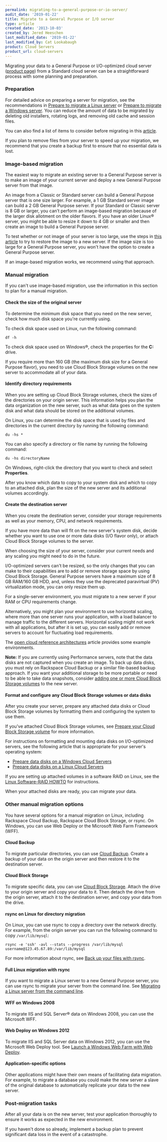 ```yaml
---
permalink: migrating-to-a-general-purpose-or-io-server/
audit_date: '2019-01-22'
title: Migrate to a General Purpose or I/O server
type: article
created_date: '2013-10-03'
created_by: Jered Heeschen
last_modified_date: '2019-01-22'
last_modified_by: Cat Lookabaugh
product: Cloud Servers
product_url: cloud-servers
---
```


Migrating your data to a General Purpose or I/O-optimized cloud server
([product page](http://www.rackspace.com/cloud/servers)) from a Standard cloud
server can be a straightforward process with some planning and preparation.

### Preparation

For detailed advice on preparing a server for migration, see the recommendations
in [Prepare to migrate a Linux server](/how-to/prepare-to-migrate-a-linux-server)
or [Prepare to migrate a Windows server](https://support.rackspace.com/how-to/prepare-to-migrate-a-windows-server/).
You can reduce the amount of data to be migrated by deleting old installers,
rotating logs, and removing old cache and session files.

You can also find a list of items to consider before migrating in this
[article](how-to/considerations-for-migrating-to-a-general-purpose-or-io-cloud-server/).

If you plan to remove files from your server to speed up your migration, we
recommend that you create a backup first to ensure that no essential data is lost.

### Image-based migration

The easiest way to migrate an existing server to a General Purpose server is to
make an image of your current server and deploy a new General Purpose server
from that image.

An image from a Classic or Standard server can build a General Purpose server
that is one size larger. For example, a 1 GB Standard server image can build a
2 GB General Purpose server. If your Standard or Classic server is 8 GB or
larger, you can’t perform an image-based migration because of the larger disk
allotment on the older flavors. If you have an older Linux&reg; server, you might
be able to resize it down to 4 GB or smaller and then create an image to build
a General Purpose server.

To test whether or not image of your server is too large, use the steps in
[this article](/how-to/create-an-image-of-a-server-and-restore-a-server-from-a-saved-image)
to try to restore the image to a new server. If the image size is too
large for a General Purpose server, you won't have the option to create a General
Purpose server.

If an image-based migration works, we recommend using that approach.

### Manual migration

If you can't use image-based migration, use the information in this section to
plan for a manual migration.

#### Check the size of the original server

To determine the minimum disk space that you need on the new server, check how
much disk space you're currently using.

To check disk space used on Linux, run the following command:

    df -h

To check disk space used on Windows&reg;, check the properties for the **C:**
drive.

If you require more than 160 GB (the maximum disk size for a General Purpose
flavor), you need to use Cloud Block Storage volumes on the new server to
accommodate all of your data.

#### Identify directory requirements

When you are setting up Cloud Block Storage volumes, check the sizes of
the directories on your origin server. This information helps you plan the
data organization on the new server, such as what data goes on the system disk
and what data should be stored on the additional volumes.

On Linux, you can determine the disk space that is used by files and directories
in the current directory by running the following command:

    du -hs *

You can also specify a directory or file name by running the following command:

    du -hs directoryName

On Windows, right-click the directory that you want to check and select
**Properties**.

After you know which data to copy to your system disk and which to copy to an
attached disk, plan the size of the new server and its additional volumes
accordingly.

#### Create the destination server

When you create the destination server, consider your storage requirements as
well as your memory, CPU, and network requirements.

If you have more data than will fit on the new server's system disk, decide
whether you want to use one or more data disks (I/O flavor only), or attach
Cloud Block Storage volumes to the server.

When choosing the size of your server, consider your current needs and any
scaling you might need to do in the future.

I/O-optimized servers can't be resized, so the only changes that you can make
to their capabilities are to add or remove storage space by using Cloud Block
Storage. General Purpose servers have a maximum size of 8 GB RAM/160 GB HDD,
and, unless they use the deprecated paravirtual (PV) virtualization mode, you
can only resize them up.

For a single-server environment, you must migrate to a new server if your RAM
or CPU requirements change.

Alternatively, you might plan your environment to use horizontal scaling, where
more than one server runs your application, with a load balancer to manage
traffic to the different servers. Horizontal scaling might not work with all
applications, but after it is set up, you can easily add or remove servers to
account for fluctuating load requirements.

The [open cloud reference architectures](/how-to/rackspace-open-cloud-reference-architecture)
article provides some example environments.

**Note:** If you are currently using Performance servers, note that the
data disks are not captured when you create an image. To back up data disks, you
must rely on Rackspace Cloud Backup or a similar file-based backup approach.
If you want your additional storage to be more portable or need to be able to
take data snapshots, consider
[adding one or more Cloud Block Storage volumes](/how-to/create-and-attach-a-cloud-block-storage-volume)
to the new server.

#### Format and configure any Cloud Block Storage volumes or data disks

After you create your server, prepare any attached data disks or Cloud Block
Storage volumes by formatting them and configuring the system to use them.

If you've attached Cloud Block Storage volumes, see
[Prepare your Cloud Block Storage volume](/how-to/prepare-your-cloud-block-storage-volume)
for more information.

For instructions on formatting and mounting data disks on I/O-optimized
servers, see the following article that is appropriate for your server's
operating system:

- [Prepare data disks on a Windows Cloud Servers](/how-to/preparing-data-disks-on-windows-cloud-servers)
- [Prepare data disks on a Linux Cloud Servers](/how-to/preparing-data-disks-on-linux-cloud-servers)

If you are setting up attached volumes in a software RAID on Linux, see the
[Linux Software-RAID HOWTO](http://www.tldp.org/HOWTO/Software-RAID-HOWTO.html)
for instructions.

When your attached disks are ready, you can migrate your data.

### Other manual migration options

You have several options for a manual migration on Linux, including Rackspace Cloud
Backup, Rackspace Cloud Block Storage, or rsync. On Windows, you can use Web
Deploy or the Microsoft Web Farm Framework (WFF).

#### Cloud Backup

To migrate particular directories, you can use [Cloud Backup](/how-to/cloud-backup).
Create a backup of your data on the origin server and then restore it to the
destination server.

#### Cloud Block Storage

To migrate specific data, you can use [Cloud Block Storage](/how-to/cloud-block-storage-overview).
Attach the drive to your origin server and copy your data to it. Then detach the
drive from the origin server, attach it to the destination server, and copy your
data from the drive.

#### rsync on Linux for directory migration

On Linux, you can use rsync to copy a directory over the network directly. For
example, from the origin server you can run the following command to copy `/var/lib/mysql`:

    rsync -e 'ssh' -avl --stats --progress /var/lib/mysql username@123.45.67.89:/var/lib/mysql

For more information about rsync, see [Back up your files with rsync](/how-to/backing-up-your-files-with-rsync).

#### Full Linux migration with rsync

If you want to migrate a Linux server to a new General Purpose server, you can
use rsync to migrate your server from the command line. See
[Migrating a Linux server from the command line](/how-to/migrating-a-linux-server-from-the-command-line-1).

#### WFF on Windows 2008

To migrate IIS and SQL Server&reg; data on Windows 2008, you can use the Microsoft
WFF.

#### Web Deploy on Windows 2012

To migrate IIS and SQL Server data on Windows 2012, you can use the Microsoft
Web Deploy tool. See [Launch a Windows Web Farm with Web Deploy](/how-to/launch-a-windows-web-farm-with-web-deploy).

#### Application-specific options

Other applications might have their own means of facilitating data migration.
For example, to migrate a database you could make the new server a slave of the
original database to automatically replicate your data to the new server.

### Post-migration tasks

After all your data is on the new server, test your application thoroughly to
ensure it works as expected in the new environment.

If you haven't done so already, implement a backup plan to prevent significant
data loss in the event of a catastrophe.
